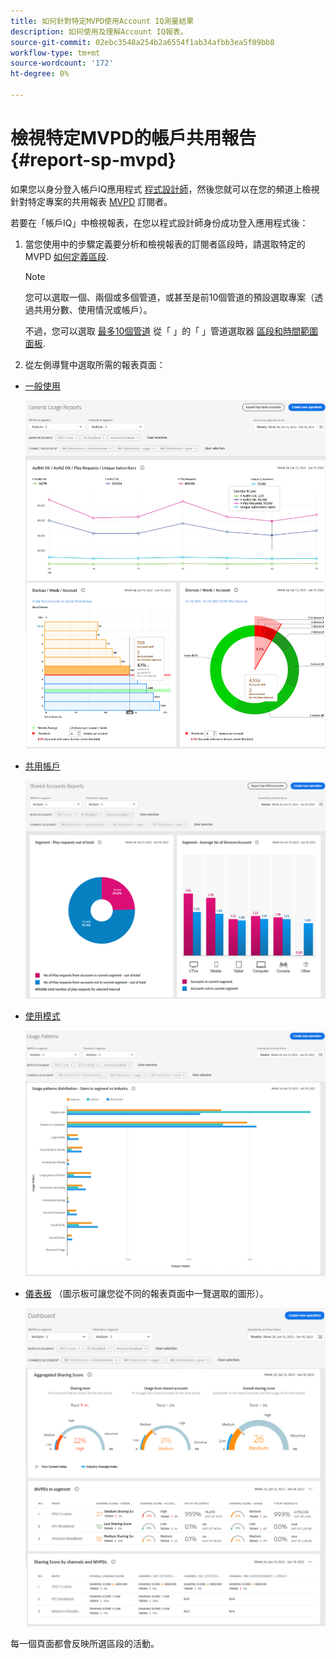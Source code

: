 ```yaml
---
title: 如何針對特定MVPD使用Account IQ測量結果
description: 如何使用及理解Account IQ報表。
source-git-commit: 02ebc3548a254b2a6554f1ab34afbb3ea5f09bb8
workflow-type: tm+mt
source-wordcount: '172'
ht-degree: 0%

---
```


# 檢視特定MVPD的帳戶共用報告 <!--and programmer--> {#report-sp-mvpd}

如果您以身分登入帳戶IQ應用程式 [程式設計師](/help/AccountIQ/product-concepts.md#programmer-def)，然後您就可以在您的頻道上檢視針對特定專案的共用報表 [MVPD](/help/AccountIQ/product-concepts.md#mvpd-def) 訂閱者。

若要在「帳戶IQ」中檢視報表，在您以程式設計師身份成功登入應用程式後：

1. 當您使用中的步驟定義要分析和檢視報表的訂閱者區段時，請選取特定的MVPD [如何定義區段](/help/AccountIQ/howto-select-segment-timeframe.md).


   >[!NOTE]
   >
   >您可以選取一個、兩個或多個管道，或甚至是前10個管道的預設選取專案（透過共用分數、使用情況或帳戶）。
   >
   >
   >不過，您可以選取 [最多10個管道](/help/AccountIQ/limitations.md) 從「 」的「 」管道選取器 [區段和時間範圍面板](/help/AccountIQ/segments-timeframe.md).

1. 從左側導覽中選取所需的報表頁面：

* [一般使用](/help/AccountIQ/general-usage-reports.md)

  ![](assets/specific-mvpd-gen-usage.png)
* [共用帳戶](/help/AccountIQ/shared-acc-reports.md)

  ![](assets/specific-mvpd-shared-acc.png)
* [使用模式](/help/AccountIQ/usage-patterns.md)

  ![](assets/specific-mvpd-usage-pattern.png)

* [儀表板](/help/AccountIQ/dashboard.md) （圖示板可讓您從不同的報表頁面中一覽選取的圖形）。

  ![](assets/specific-mvpd-dashboard.png)

每一個頁面都會反映所選區段的活動。

